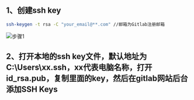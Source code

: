 ## 1、创建ssh key
```bash
ssh-keygen -t rsa -C "your_email@**.com" //邮箱为Gitlab注册邮箱

```
![步骤1](https://pinpai-portal-rs.eebbk.net/pinpai-portal/pic/2019/08/13/1565668097359/1.png)

## 2、打开本地的ssh key文件，默认地址为C:\Users\xx\.ssh，xx代表电脑名称，打开id_rsa.pub，复制里面的key，然后在gitlab网站后台添加SSH Keys 
